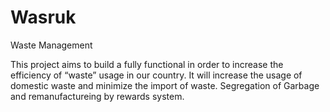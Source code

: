 # Wasruk
Waste Management


This project aims to build a fully functional in order to increase the efficiency of “waste” usage in our country.
It will increase the usage of domestic waste and minimize the import of waste.
Segregation of Garbage and remanufactureing by rewards system.
